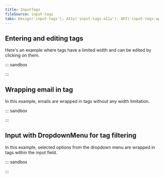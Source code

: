 ```yaml
---
title: InputTags
fileSource: input-tags
tabs: Design('input-tags'), A11y('input-tags-a11y'), API('input-tags-api'), Example('input-tags-code'), Changelog('input-tags-changelog')
---
```


## Entering and editing tags

Here's an example where tags have a limited width and can be edited by clicking on them.

::: sandbox

<script lang="tsx" src="examples/entering_and_editing_tags.tsx"></script>

:::

## Wrapping email in tag

In this example, emails are wrapped in tags without any width limitation.

::: sandbox

<script lang="tsx" src="examples/wrapping_email_in_tag.tsx"></script>

:::

## Input with DropdownMenu for tag filtering

In this example, selected options from the dropdown menu are wrapped in tags within the input field.

::: sandbox

<script lang="tsx" src="examples/input_with_dropdownmenu_for_tag_filtering.tsx"></script>

:::
